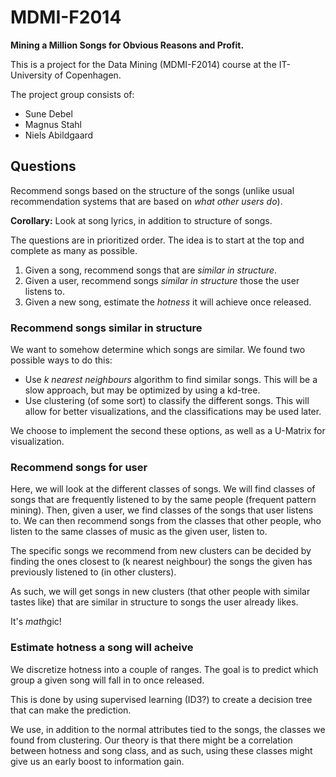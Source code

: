 MDMI-F2014
==========

**Mining a Million Songs for Obvious Reasons and Profit.**

This is a project for the Data Mining (MDMI-F2014) course at the IT-University of Copenhagen.

The project group consists of:

- Sune Debel
- Magnus Stahl
- Niels Abildgaard

Questions
---------

Recommend songs based on the structure of the songs (unlike usual recommendation systems that are based on *what other users do*).

**Corollary:** Look at song lyrics, in addition to structure of songs.

The questions are in prioritized order. The idea is to start at the top and complete as many as possible.

1. Given a song, recommend songs that are *similar in structure*.
2. Given a user, recommend songs *similar in structure* those the user listens to.
3. Given a new song, estimate the *hotness* it will achieve once released.

### Recommend songs similar in structure

We want to somehow determine which songs are similar. We found two possible ways to do this:

- Use *k nearest neighbours* algorithm to find similar songs. This will be a slow approach, but may be optimized by using a kd-tree.
- Use clustering (of some sort) to classify the different songs. This will allow for better visualizations, and the classifications
  may be used later.

We choose to implement the second these options, as well as a U-Matrix for visualization.

### Recommend songs for user

Here, we will look at the different classes of songs. We will find classes of songs that are frequently listened to by the same people (frequent pattern mining).
Then, given a user, we find classes of the songs that user listens to. We can then recommend songs from the classes that other people, who listen to the same classes
of music as the given user, listen to.

The specific songs we recommend from new clusters can be decided by finding the ones closest to (k nearest neighbour) the songs the given has previously listened to
(in other clusters).

As such, we will get songs in new clusters (that other people with similar tastes like) that are similar in structure to songs the user already likes.

It's *math*gic!

### Estimate hotness a song will acheive

We discretize hotness into a couple of ranges. The goal is to predict which group a given song will fall in to once released.

This is done by using supervised learning (ID3?) to create a decision tree that can make the prediction.

We use, in addition to the normal attributes tied to the songs, the classes we found from clustering. Our theory is that there might be a correlation
between hotness and song class, and as such, using these classes might give us an early boost to information gain.